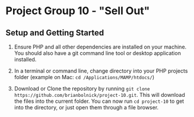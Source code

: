 # Project Group 10 - "Sell Out"

## Setup and Getting Started
1. Ensure PHP and all other dependencies are installed on your machine. You should also have a git command line tool or desktop application installed.

2. In a terminal or command line, change directory into your PHP projects folder (example on Mac: `cd /Applications/MAMP/htdocs/`)

3. Download or Clone the repository by running `git clone https://github.com/brianbolnick/project-10.git`. This will download the files into the current folder. You can now run `cd project-10` to get into the directory, or just open them through a file browser. 
